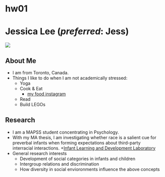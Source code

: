 # hw01

# **Jessica Lee** (*preferred*: Jess)

![](jess1.png)

## **About Me**

* I am from Toronto, Canada. 
* Things I like to do when I am not academically stressed:
   + Yoga
   + Cook & Eat
      - [my food instagram](https://www.instagram.com/p.s.ilovefoood/)
   + Read
   + Build LEGOs
  
## **Research**

* I am a MAPSS student concentrating in Psychology.
* With my MA thesis, I am investigating whether race is a salient cue for preverbal infants when forming expectations about third-party interracial interactions.
  +[Infant Learning and Development Laboratory](https://voices.uchicago.edu/woodwardlab/)
* General research interests
   + Development of social categories in infants and children
   + Intergroup relations and discrimination
   + How diversity in social envioronments influence the above concepts
 
